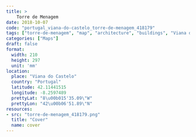 ```yaml
---
title: > 
    Torre de Menagem
date: 2018-10-07
code: "portugal_viana-do-castelo_torre-de-menagem_418179"
tags: ["torre-de-menagem", "map", "architecture", "buildings", "Viana do Castelo", "Portugal"]
categories: ["Maps"]
draft: false
format:
  width: 210
  height: 297
  unit: 'mm'
location:
  place: "Viana do Castelo"
  country: "Portugal"
  latitude: 42.11441515
  longitude: -8.2597489
  prettyLat: "8\u00b015'35.09\"W"
  prettyLon: "42\u00b06'51.89\"N"
resources:
- src: "torre-de-menagem_418179.png"
  title: "Cover"
  name: cover
---
```

